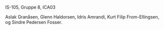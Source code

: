 IS-105, Gruppe 8, ICA03

Aslak Granåsen, Glenn Haldorsen, Idris Amrandi, Kurt Filip From-Ellingsen, og Sindre Pedersen Fosser.
